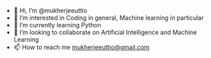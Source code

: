 - 👋 Hi, I’m @mukherjeeuttio
- 👀 I’m interested in Coding in general, Machine learning in particular
- 🌱 I’m currently learning Python
- 💞️ I’m looking to collaborate on Artificial Intelligence and Machine Learning
- 📫 How to reach me mukherjeeuttio@gmail.com

<!---
mukherjeeuttio/mukherjeeuttio is a ✨ special ✨ repository because its `README.md` (this file) appears on your GitHub profile.
You can click the Preview link to take a look at your changes.
--->

